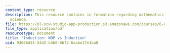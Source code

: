 ```yaml
---
content_type: resource
description: This resource contains in formation regarding mathematics for computer
  science.
file: https://ol-ocw-studio-app-production.s3.amazonaws.com/courses/6-042j-mathematics-for-computer-science-spring-2015/93666d3154d2b4b06bf26aabe17e1ba8_MIT6_042JS16_WOPvsInductn.pdf
file_type: application/pdf
resourcetype: Document
title: 'Induction: WOP vs Induction'
uid: 93666d31-54d2-b4b0-6bf2-6aabe17e1ba8
---
```

